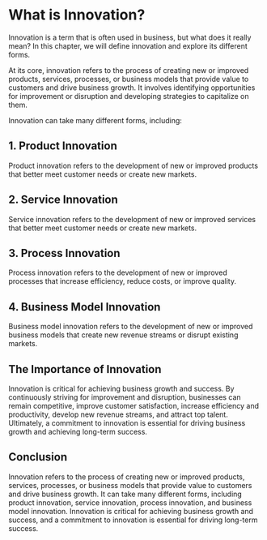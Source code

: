 What is Innovation?
===============================================================

Innovation is a term that is often used in business, but what does it really mean? In this chapter, we will define innovation and explore its different forms.

At its core, innovation refers to the process of creating new or improved products, services, processes, or business models that provide value to customers and drive business growth. It involves identifying opportunities for improvement or disruption and developing strategies to capitalize on them.

Innovation can take many different forms, including:

## 1. Product Innovation

Product innovation refers to the development of new or improved products that better meet customer needs or create new markets.

## 2. Service Innovation

Service innovation refers to the development of new or improved services that better meet customer needs or create new markets.

## 3. Process Innovation

Process innovation refers to the development of new or improved processes that increase efficiency, reduce costs, or improve quality.

## 4. Business Model Innovation

Business model innovation refers to the development of new or improved business models that create new revenue streams or disrupt existing markets.

The Importance of Innovation
----------------------------

Innovation is critical for achieving business growth and success. By continuously striving for improvement and disruption, businesses can remain competitive, improve customer satisfaction, increase efficiency and productivity, develop new revenue streams, and attract top talent. Ultimately, a commitment to innovation is essential for driving business growth and achieving long-term success.

Conclusion
----------

Innovation refers to the process of creating new or improved products, services, processes, or business models that provide value to customers and drive business growth. It can take many different forms, including product innovation, service innovation, process innovation, and business model innovation. Innovation is critical for achieving business growth and success, and a commitment to innovation is essential for driving long-term success.


